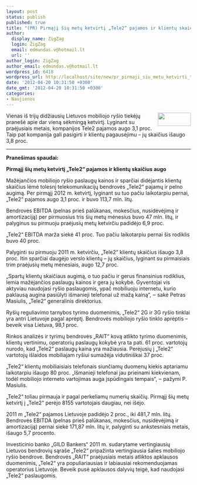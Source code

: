 ```yaml
---
layout: post
status: publish
published: true
title: "(PR) Pirmąjį šių metų ketvirtį „Tele2“ pajamos ir klientų skaičius augo"
author:
  display_name: ZigZag
  login: ZigZag
  email: edmundas.v@hotmail.lt
  url: ''
author_login: ZigZag
author_email: edmundas.v@hotmail.lt
wordpress_id: 6418
wordpress_url: http://localhost/site/new/pr_pirmaji_siu_metu_ketvirti_tele2_pajamos_ir_klientu_skaicius_augo/
date: '2012-04-20 10:31:50 +0300'
date_gmt: '2012-04-20 10:31:50 +0300'
categories:
- Naujienos
---
```

<p>
	<img alt="" src="http://technews.lt/userfiles/print_logo.gif" style="float: right; width: 90px; height: 36px; " />Vienas i&scaron; trijų didžiausių Lietuvos mobiliojo ry&scaron;io tiekėjų prane&scaron;ė apie dar vieną sėkmingą ketvirtį. Lyginant su praėjusiais metais, kompanijos Tele2 pajamos augo 3,1 proc. Taip pat kompanija gali pasigirti ir klientų pagausėjimu &ndash; jų skaičius i&scaron;augo 3,8 proc.</p>
<hr />
<p>
	<strong>Prane&scaron;imas spaudai:</strong></p>
<p>
	<strong>Pirmąjį &scaron;ių metų ketvirtį &bdquo;Tele2&ldquo; pajamos ir klientų skaičius augo</strong></p>
<p>
	Mažėjančios mobiliojo ry&scaron;io paslaugų kainos ir sparčiai didėjantis klientų skaičius lėmė tolesnį telekomunikacijų bendrovės &bdquo;Tele2&ldquo; pajamų ir pelno augimą. Per pirmąjį 2012 m. ketvirtį, lyginant su tuo pačiu laikotarpiu pernai, &bdquo;Tele2&ldquo; pajamos augo 3,1 proc. ir buvo 113,7 mln. litų.</p>
<p>
	Bendrovės EBITDA (pelnas prie&scaron; palūkanas, mokesčius, nusidėvėjimą ir amortizaciją) per pirmuosius tris &scaron;ių metų mėnesius buvo 47 mln. litų, ir palyginus su pirmuoju praėjusių metų ketvirčiu padidėjo 6,9 proc.</p>
<p>
	&bdquo;Tele2&ldquo; EBITDA marža siekė 41 proc. Tuo pačiu laikotarpiu pernai &scaron;is rodiklis buvo 40 proc.</p>
<p>
	Palyginti su pirmuoju 2011 m. ketvirčiu, &bdquo;Tele2&ldquo; klientų skaičius i&scaron;augo 3,8 proc. Itin sparčiai daugėjo verslo klientų &ndash; jų skaičius, lyginant su pirmaisiais trim praėjusių metų mėnesiais, augo 12,7 proc.</p>
<p>
	&bdquo;Spartų klientų skaičiaus augimą, o tuo pačiu ir gerus finansinius rodiklius, lemia mažėjančios paslaugų kainos ir gera jų kokybė. Gyventojai vis aktyviau naudojasi ry&scaron;io paslaugomis, ypač mobiliuoju internetu, kurio paklausą augina pasiūlyti i&scaron;manieji telefonai už mažą kainą&ldquo;, &#8210; sakė Petras Masiulis, &bdquo;Tele2&ldquo; generalinis direktorius.</p>
<p>
	Ry&scaron;ių reguliavimo tarnybos tyrimo duomenimis, &bdquo;Tele2&ldquo; 2G ir 3G ry&scaron;io tinklai yra antri Lietuvoje pagal aprėptį. Bendrovės mobiliojo ry&scaron;io tinklo aprėptis &ndash; beveik visa Lietuva, 98,1 proc.</p>
<p>
	Rinkos analizės ir tyrimų bendrovės &bdquo;RAIT&ldquo; kovą atlikto tyrimo duomenimis, klientų vertinimu, operatorių paslaugų kokybė yra ta pati. 61 proc. vartotojų nurodo, kad &bdquo;Tele2&ldquo; paslaugų kaina yra mažiausia. Perėjusių į &bdquo;Tele2&ldquo; vartotojų i&scaron;laidos mobiliajam ry&scaron;iui sumažėja vidutini&scaron;kai 37 proc.</p>
<p>
	&bdquo;Tele2&ldquo; klientų mobiliaisiais telefonais siunčiamų duomenų kiekis aptariamu laikotarpiu i&scaron;augo 80 proc. &bdquo;I&scaron;manieji telefonai jau prieinami kiekvienam, todėl mobiliojo interneto vartojimas auga įspūdingais tempais&ldquo;, &#8210; pažymi P. Masiulis.</p>
<p>
	&bdquo;Tele2&ldquo; toliau pirmauja ir pagal perkeliamų numerių skaičių. Pirmąjį &scaron;ių metų ketvirtį į &bdquo;Tele2&ldquo; perėjo 8155 vartotojais daugiau, nei i&scaron;ėjo.</p>
<p>
	2011 m &bdquo;Tele2&ldquo; pajamos Lietuvoje padidėjo 2 proc., iki 481,7 mln. litų. Bendrovės EBITDA (pelnas prie&scaron; palūkanas, mokesčius, nusidėvėjimą ir amortizaciją) pernai siekė 171,87 mln. litų ir, palyginti su ankstesniais metais, i&scaron;augo 5,7 procento.</p>
<p>
	Investicinio banko &bdquo;GILD Bankers&ldquo; 2011 m. sudarytame vertingiausių Lietuvos bendrovių sąra&scaron;e &bdquo;Tele2&ldquo; pripažinta vertingiausia &scaron;alies mobiliojo ry&scaron;io bendrove. Bendrovės &bdquo;RAIT&ldquo; praėjusiais metais atliktos apklausos duomenimis, &bdquo;Tele2&ldquo; yra populiariausias ir labiausiai rekomenduojamas operatorius Lietuvoje. Beveik pusė apklausos dalyvių teigė, kad naudojasi &bdquo;Tele2&ldquo; paslaugomis.</p>
